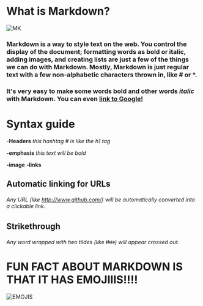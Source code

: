 # What is Markdown?
![MK](https://encrypted-tbn0.gstatic.com/images?q=tbn:ANd9GcR9fP7I7KwvxMEf7raHkYOIIFsfNkPEa6Nt-za2kVgrGQo8y2gM67bC1RFuiQCkTubzQ3I&usqp=CAU)


### Markdown is a way to style text on the web. You control the display of the document; formatting words as bold or italic, adding images, and creating lists are just a few of the things we can do with Markdown. Mostly, Markdown is just regular text with a few non-alphabetic characters thrown in, like # or *.


### It's very easy to make some words **bold** and other words *italic* with Markdown. You can even [link to Google!](http://google.com)

# Syntax guide
**-Headers** _this hashtag *#* is like the h1 tag_

**-emphasis** _this text will be *bold*_

**-image** 
**-links**

## Automatic linking for URLs
###### Any URL (like http://www.github.com/) will be automatically converted into a clickable link.


## Strikethrough
###### Any word wrapped with two tildes (like ~~this~~) will appear crossed out.

# FUN FACT ABOUT MARKDOWN IS THAT IT HAS EMOJIIIS!!!!
![EMOJIS](https://blog.mailup.com/wp-content/uploads/emoji-cover.jpg)
